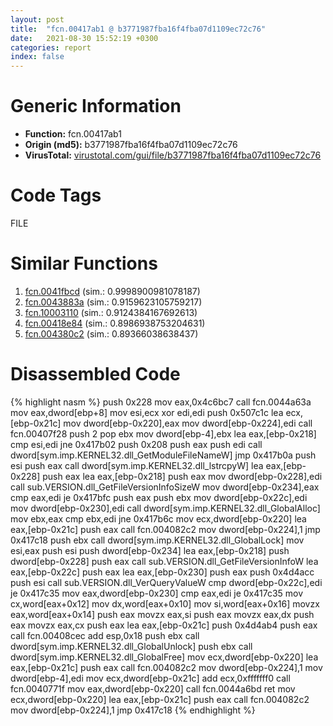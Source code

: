 ```yaml
---
layout: post
title:  "fcn.00417ab1 @ b3771987fba16f4fba07d1109ec72c76"
date:   2021-08-30 15:52:19 +0300
categories: report
index: false
---
```


# Generic Information
- **Function:** fcn.00417ab1
- **Origin (md5):** b3771987fba16f4fba07d1109ec72c76
- **VirusTotal:** [virustotal.com/gui/file/b3771987fba16f4fba07d1109ec72c76][virustotal_ref]

# Code Tags
<span class="tag" id="FILE">FILE</span>


# Similar Functions

1. [fcn.0041fbcd][similar_1_ref] (sim.: 0.9998900981078187)
2. [fcn.0043883a][similar_2_ref] (sim.: 0.9159623105759217)
3. [fcn.10003110][similar_3_ref] (sim.: 0.9124384167692613)
4. [fcn.00418e84][similar_4_ref] (sim.: 0.8986938753204631)
5. [fcn.004380c2][similar_5_ref] (sim.: 0.89366038638437)


# Disassembled Code

{% highlight nasm %}
push 0x228
mov eax,0x4c6bc7
call fcn.0044a63a
mov eax,dword[ebp+8]
mov esi,ecx
xor edi,edi
push 0x507c1c
lea ecx,[ebp-0x21c]
mov dword[ebp-0x220],eax
mov dword[ebp-0x224],edi
call fcn.00407f28
push 2
pop ebx
mov dword[ebp-4],ebx
lea eax,[ebp-0x218]
cmp esi,edi
jne 0x417b02
push 0x208
push eax
push edi
call dword[sym.imp.KERNEL32.dll_GetModuleFileNameW]
jmp 0x417b0a
push esi
push eax
call dword[sym.imp.KERNEL32.dll_lstrcpyW]
lea eax,[ebp-0x228]
push eax
lea eax,[ebp-0x218]
push eax
mov dword[ebp-0x228],edi
call sub.VERSION.dll_GetFileVersionInfoSizeW
mov dword[ebp-0x234],eax
cmp eax,edi
je 0x417bfc
push eax
push ebx
mov dword[ebp-0x22c],edi
mov dword[ebp-0x230],edi
call dword[sym.imp.KERNEL32.dll_GlobalAlloc]
mov ebx,eax
cmp ebx,edi
jne 0x417b6c
mov ecx,dword[ebp-0x220]
lea eax,[ebp-0x21c]
push eax
call fcn.004082c2
mov dword[ebp-0x224],1
jmp 0x417c18
push ebx
call dword[sym.imp.KERNEL32.dll_GlobalLock]
mov esi,eax
push esi
push dword[ebp-0x234]
lea eax,[ebp-0x218]
push dword[ebp-0x228]
push eax
call sub.VERSION.dll_GetFileVersionInfoW
lea eax,[ebp-0x22c]
push eax
lea eax,[ebp-0x230]
push eax
push 0x4d4acc
push esi
call sub.VERSION.dll_VerQueryValueW
cmp dword[ebp-0x22c],edi
je 0x417c35
mov eax,dword[ebp-0x230]
cmp eax,edi
je 0x417c35
mov cx,word[eax+0x12]
mov dx,word[eax+0x10]
mov si,word[eax+0x16]
movzx eax,word[eax+0x14]
push eax
movzx eax,si
push eax
movzx eax,dx
push eax
movzx eax,cx
push eax
lea eax,[ebp-0x21c]
push 0x4d4ab4
push eax
call fcn.00408cec
add esp,0x18
push ebx
call dword[sym.imp.KERNEL32.dll_GlobalUnlock]
push ebx
call dword[sym.imp.KERNEL32.dll_GlobalFree]
mov ecx,dword[ebp-0x220]
lea eax,[ebp-0x21c]
push eax
call fcn.004082c2
mov dword[ebp-0x224],1
mov dword[ebp-4],edi
mov ecx,dword[ebp-0x21c]
add ecx,0xfffffff0
call fcn.0040771f
mov eax,dword[ebp-0x220]
call fcn.0044a6bd
ret
mov ecx,dword[ebp-0x220]
lea eax,[ebp-0x21c]
push eax
call fcn.004082c2
mov dword[ebp-0x224],1
jmp 0x417c18
{% endhighlight %}


[similar_1_ref]: /report/fcn.0041fbcd@b3771987fba16f4fba07d1109ec72c76
[similar_2_ref]: /report/fcn.0043883a@418e0921f3a9bd4f5bc0dcc59623b5a1
[similar_3_ref]: /report/fcn.10003110@090dc3a8da6aa33c667b678303e4bdd6
[similar_4_ref]: /report/fcn.00418e84@44e1ffcf4e71f4505c09d520fd75f1e4
[similar_5_ref]: /report/fcn.004380c2@418e0921f3a9bd4f5bc0dcc59623b5a1
[virustotal_ref]: https://www.virustotal.com/gui/file/b3771987fba16f4fba07d1109ec72c76